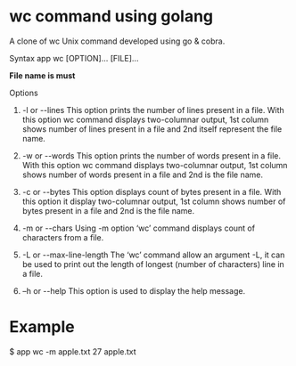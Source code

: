 # wc command using golang
A clone of wc Unix command developed using go & cobra.

Syntax
app wc [OPTION]... [FILE]...

**File name is must**

Options
1. -l or --lines
This option prints the number of lines present in a file. With this option wc command displays two-columnar output, 1st column shows number of lines present in a file and 2nd itself represent the file name.

2. -w or --words
This option prints the number of words present in a file. With this option wc command displays two-columnar output, 1st column shows number of words present in a file and 2nd is the file name.

3. -c or --bytes
This option displays count of bytes present in a file. With this option it display two-columnar output, 1st column shows number of bytes present in a file and 2nd is the file name.

4. -m or --chars
Using -m option ‘wc’ command displays count of characters from a file.

5. -L or --max-line-length
The ‘wc’ command allow an argument -L, it can be used to print out the length of longest (number of characters) line in a file.

6. –h or --help
This option is used to display the help message.

# Example
$ app wc -m apple.txt
  27 apple.txt
